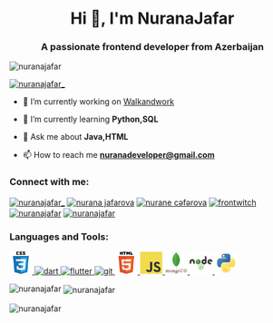 <h1 align="center">Hi 👋, I'm NuranaJafar</h1>
<h3 align="center">A passionate frontend developer from Azerbaijan</h3>

<p align="left"> <img src="https://komarev.com/ghpvc/?username=nuranajafar&label=Profile%20views&color=0e75b6&style=flat" alt="nuranajafar" /> </p>

<p align="left"> <a href="https://twitter.com/nuranajafar_" target="blank"><img src="https://img.shields.io/twitter/follow/nuranajafar_?logo=twitter&style=for-the-badge" alt="nuranajafar_" /></a> </p>

- 🔭 I’m currently working on [Walkandwork](https://github.com/NuranaJafar/walkandwork.git)

- 🌱 I’m currently learning **Python,SQL**

- 💬 Ask me about **Java,HTML**

- 📫 How to reach me **nuranadeveloper@gmail.com**

<h3 align="left">Connect with me:</h3>
<p align="left">
<a href="https://twitter.com/nuranajafar_" target="blank"><img align="center" src="https://raw.githubusercontent.com/rahuldkjain/github-profile-readme-generator/master/src/images/icons/Social/twitter.svg" alt="nuranajafar_" height="30" width="40" /></a>
<a href="https://linkedin.com/in/nurana jafarova" target="blank"><img align="center" src="https://raw.githubusercontent.com/rahuldkjain/github-profile-readme-generator/master/src/images/icons/Social/linked-in-alt.svg" alt="nurana jafarova" height="30" width="40" /></a>
<a href="https://fb.com/nurane cəfərova" target="blank"><img align="center" src="https://raw.githubusercontent.com/rahuldkjain/github-profile-readme-generator/master/src/images/icons/Social/facebook.svg" alt="nurane cəfərova" height="30" width="40" /></a>
<a href="https://instagram.com/frontwitch" target="blank"><img align="center" src="https://raw.githubusercontent.com/rahuldkjain/github-profile-readme-generator/master/src/images/icons/Social/instagram.svg" alt="frontwitch" height="30" width="40" /></a>
<a href="https://www.youtube.com/c/nuranajafar" target="blank"><img align="center" src="https://raw.githubusercontent.com/rahuldkjain/github-profile-readme-generator/master/src/images/icons/Social/youtube.svg" alt="nuranajafar" height="30" width="40" /></a>
<a href="https://discord.gg/nuranajafar" target="blank"><img align="center" src="https://raw.githubusercontent.com/rahuldkjain/github-profile-readme-generator/master/src/images/icons/Social/discord.svg" alt="nuranajafar" height="30" width="40" /></a>
</p>

<h3 align="left">Languages and Tools:</h3>
<p align="left"> <a href="https://www.w3schools.com/css/" target="_blank" rel="noreferrer"> <img src="https://raw.githubusercontent.com/devicons/devicon/master/icons/css3/css3-original-wordmark.svg" alt="css3" width="40" height="40"/> </a> <a href="https://dart.dev" target="_blank" rel="noreferrer"> <img src="https://www.vectorlogo.zone/logos/dartlang/dartlang-icon.svg" alt="dart" width="40" height="40"/> </a> <a href="https://flutter.dev" target="_blank" rel="noreferrer"> <img src="https://www.vectorlogo.zone/logos/flutterio/flutterio-icon.svg" alt="flutter" width="40" height="40"/> </a> <a href="https://git-scm.com/" target="_blank" rel="noreferrer"> <img src="https://www.vectorlogo.zone/logos/git-scm/git-scm-icon.svg" alt="git" width="40" height="40"/> </a> <a href="https://www.w3.org/html/" target="_blank" rel="noreferrer"> <img src="https://raw.githubusercontent.com/devicons/devicon/master/icons/html5/html5-original-wordmark.svg" alt="html5" width="40" height="40"/> </a> <a href="https://developer.mozilla.org/en-US/docs/Web/JavaScript" target="_blank" rel="noreferrer"> <img src="https://raw.githubusercontent.com/devicons/devicon/master/icons/javascript/javascript-original.svg" alt="javascript" width="40" height="40"/> </a> <a href="https://www.mongodb.com/" target="_blank" rel="noreferrer"> <img src="https://raw.githubusercontent.com/devicons/devicon/master/icons/mongodb/mongodb-original-wordmark.svg" alt="mongodb" width="40" height="40"/> </a> <a href="https://nodejs.org" target="_blank" rel="noreferrer"> <img src="https://raw.githubusercontent.com/devicons/devicon/master/icons/nodejs/nodejs-original-wordmark.svg" alt="nodejs" width="40" height="40"/> </a> <a href="https://www.python.org" target="_blank" rel="noreferrer"> <img src="https://raw.githubusercontent.com/devicons/devicon/master/icons/python/python-original.svg" alt="python" width="40" height="40"/> </a> </p>

<p><img align="left" src="https://github-readme-stats.vercel.app/api/top-langs?username=nuranajafar&show_icons=true&locale=en&layout=compact" alt="nuranajafar" /></p>

<p>&nbsp;<img align="center" src="https://github-readme-stats.vercel.app/api?username=nuranajafar&show_icons=true&locale=en" alt="nuranajafar" /></p>

<p><img align="center" src="https://github-readme-streak-stats.herokuapp.com/?user=nuranajafar&" alt="nuranajafar" /></p>
